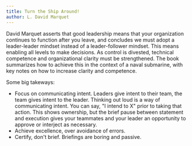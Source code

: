 ```yaml
---
title: Turn the Ship Around!
author: L. David Marquet
---
```


David Marquet asserts that good leadership means that your organization continues to
function after you leave, and concludes we must adopt a leader-leader mindset
instead of a leader-follower mindset. This means enabling all levels to make
decisions. As control is divested, technical competence and organizational
clarity must be strengthened. The book summarizes how to achieve this in the
context of a naval submarine, with key notes on how to increase clarity and
competence.

Some big takeways:
- Focus on communicating intent. Leaders give intent to their team, the team gives intent to the leader. Thinking out loud is a way of communicating intent. You can say, "I intend to X" prior to taking that action. This shows ownership, but the brief pause between statement and execution gives your teammates and your leader an opportunity to approve or interject as necessary.
- Achieve excellence, over avoidance of errors. 
- Certify, don't brief. Briefings are boring and passive.